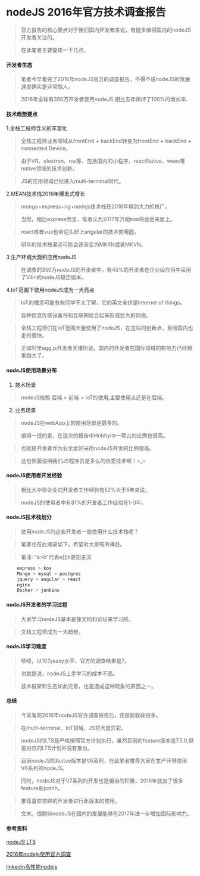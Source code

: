 # nodeJS 2016年官方技术调查报告

> 官方报告的核心要点对于我们国内开发者来说，有挺多值得国内的nodeJS开发者关注的。

> 在此笔者主要提炼一下几点。

#### 开发者生态
> 笔者今早看完了2016年nodeJS官方的调查报告，不得不说nodeJS的发展速度确实是非常惊人。

> 2016年全球有350万开发者使用nodeJS,相比去年保持了100%的增长率.

#### 技术趋势要点
1.全栈工程师含义的丰富化

> 全栈工程师业务领域从frontEnd + backEnd转变为frontEnd + backEnd + connected Device。

> 由于VR、electron、nw等、包括国内的小程序、reactNative、weex等native领域的技术创新。

> JS的应用领域已经进入multi-terminal时代。

2.MEAN技术栈2016年爆发式增长

> mongo+express+ng+nodejs技术栈在2016年得到大力的推广。

> 当然，相比express而言，笔者认为2017年开始koa将会后来居上。

> react或者vue也会迎头赶上angular的技术使用圈。

> 明年的技术栈潮流可能会逐渐变为MKRN或者MKVN。

3.生产环境大面积应用nodeJS

> 在调查的350万nodeJS的开发者中，有45%的开发者在企业级应用中采用了V4+的nodeJS稳定版本。

4.IoT范围下使用nodeJS成为一大亮点

> IoT的概念可能有些同学不太了解，它的英文全拼是Internet of things。

> 各种信息传感设备将和互联网结合起来形成巨大的网络。

> 全栈工程师们在IoT范围大量使用了nodeJS，在这块的创新点，目测国内也走的很快。

> 正如阿里egg.js开发者天猪所说，国内的开发者在国际领域的影响力已经越来越大了。

#### nodeJS使用场景分布

1. 技术场景

> nodeJS按照 后端 > 前端 > IoT的使用,主要使用点还是在后端。

2. 业务场景

> nodeJS在webApp上的使用场景是最多的。

> 值得一提的是，在这次的报告中Hobbyist一项占的比例也很高。

> 也就是开发者作为业余爱好采用nodeJS开发的比例很高。

> 这也侧面说明我们JS程序员是多么的热爱技术啊！=_=

#### nodeJS使用者开发经验

> 相比大中型企业的开发者工作经验有52%大于5年来说，

> nodeJS的使用者中有81%的开发者工作经验在1-3年。

#### nodeJS技术栈划分

> 使用nodeJS的这些开发者一般使用什么技术栈呢？

> 笔者也在此摘录如下，希望对大家有所裨益。

> 备注: "a>b"代表a比b更加主流

```bash
    express > koa
    Mongo > mysql > postgres
    jquery > angular > react 
    nginx 
    Docker > jenkins 
```

#### nodeJS开发者的学习过程

> 大家学习nodeJS基本是靠文档和论坛来学习的。

> 文档工程师成为一大趋势。

#### nodeJS学习难度

> 啧啧，以10为easy水平，官方的调查结果是7。

> 也就是说，nodeJS上手学习的成本不高。

> 技术框架和生态如此完善，也是造成这种现象的原因之一。


#### 总结

> 今天看完2016年nodeJS官方调查报告后，还是能收获很多。

> 在multi-terminal、IoT领域，JS将大放异彩。

> nodeJS的LTS是严格按照官方计划执行，虽然目前的feature版本是7.5.0,但是对应的LTS计划并没有推出。

> 目前nodeJS的Acitve版本是V6系列，在此笔者推荐大家在生产环境使用V6系列的nodeJS。

> 同时，nodeJS对于V7系列的开发也是相当的积极，2016年就出了很多feature和patch。

> 推荐喜欢尝鲜的开发者进行此版本的使用。

> 文末，很期待nodeJS在国内的发展能够在2017年进一步增加国际影响力。


#### 参考资料
[nodeJS LTS](https://github.com/nodejs/LTS#lts-schedule)

[2016年nodejs使用官方调查](https://nodejs.org/static/documents/2016-survey-report.pdf)

[linkedin高性能nodejs](https://engineering.linkedin.com/nodejs/blazing-fast-nodejs-10-performance-tips-linkedin-mobile)